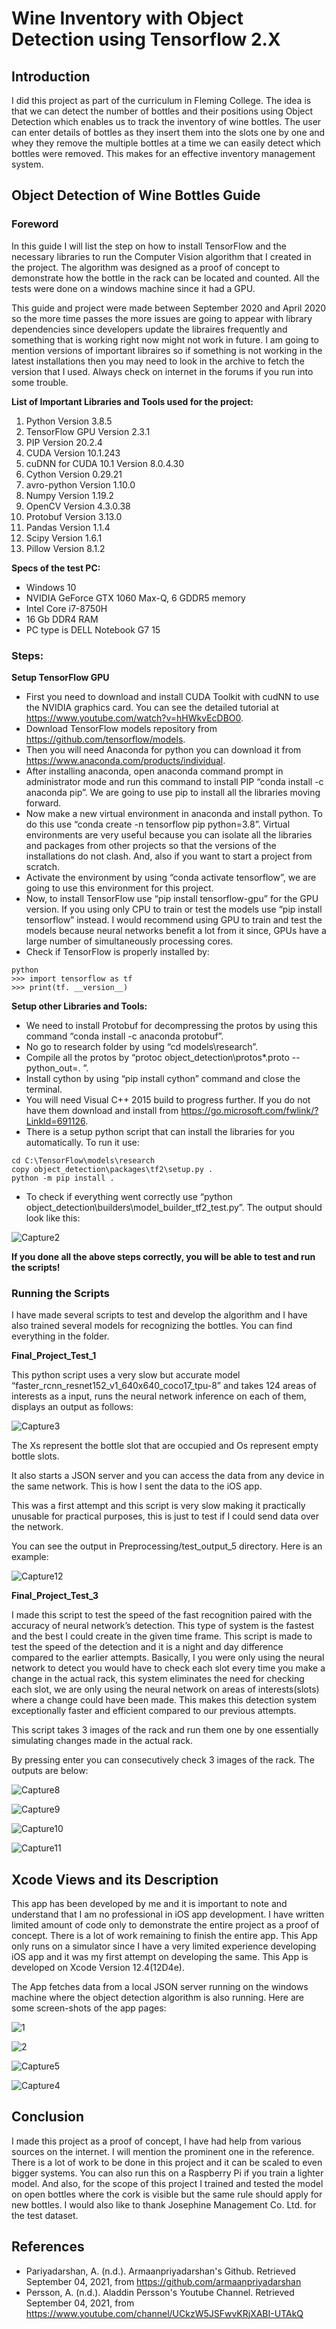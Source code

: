 # Wine Inventory with Object Detection using Tensorflow 2.X

## Introduction

I did this project as part of the curriculum in Fleming College. The idea is that we can detect the number of bottles and their positions using Object Detection which enables us to track the inventory of wine bottles. The user can enter details of bottles as they insert them into the slots one by one and whey they remove the multiple bottles at a time we can easily detect which bottles were removed. This makes for an effective inventory management system.

## Object Detection of Wine Bottles Guide

### Foreword

In this guide I will list the step on how to install TensorFlow and the necessary libraries to run the Computer Vision algorithm that I created in the project. The algorithm was designed as a proof of concept to demonstrate how the bottle in the rack can be located and counted. All the tests were done on a windows machine since it had a GPU.

This guide and project were made between September 2020 and April 2020 so the more time passes the more issues are going to appear with library dependencies since developers update the libraires frequently and something that is working right now might not work in future. I am going to mention versions of important libraires so if something is not working in the latest installations then you may need to look in the archive to fetch the version that I used. Always check on internet in the forums if you run into some trouble.

**List of Important Libraries and Tools used for the project:**

1.	Python Version 3.8.5
2.	TensorFlow GPU Version 2.3.1
3.	PIP Version 20.2.4
4.	CUDA Version 10.1.243
5.	cuDNN for CUDA 10.1 Version 8.0.4.30
6.	Cython Version 0.29.21
7.	avro-python Version 1.10.0
8.	Numpy Version 1.19.2
9.	OpenCV Version 4.3.0.38
10.	Protobuf Version 3.13.0
11.	Pandas Version 1.1.4
12.	Scipy Version 1.6.1
13.	Pillow Version 8.1.2

**Specs of the test PC:**

* Windows 10
* NVIDIA GeForce GTX 1060 Max-Q, 6 GDDR5 memory
* Intel Core i7-8750H
* 16 Gb DDR4 RAM
* PC type is DELL Notebook G7 15

### Steps:

**Setup TensorFlow GPU**

* First you need to download and install CUDA Toolkit with cudNN to use the NVIDIA graphics card. You can see the detailed tutorial at https://www.youtube.com/watch?v=hHWkvEcDBO0.
* Download TensorFlow models repository from https://github.com/tensorflow/models.
* Then you will need Anaconda for python you can download it from https://www.anaconda.com/products/individual.
* After installing anaconda, open anaconda command prompt in administrator mode and run this command to install PIP “conda install -c anaconda pip”. We are going to use pip to install all the libraries moving forward.
* Now make a new virtual environment in anaconda and install python. To do this use “conda create -n tensorflow pip python=3.8”. Virtual environments are very useful because you can isolate all the libraries and packages from other projects so that the versions of the installations do not clash. And, also if you want to start a project from scratch.
* Activate the environment by using “conda activate tensorflow”, we are going to use this environment for this project.
* Now, to install TensorFlow use “pip install tensorflow-gpu” for the GPU version. If you using only CPU to train or test the models use “pip install tensorflow” instead. I would recommend using GPU to train and test the models because neural networks benefit a lot from it since, GPUs have a large number of simultaneously processing cores. 
* Check if TensorFlow is properly installed by:
```Shell
python
>>> import tensorflow as tf
>>> print(tf. __version__)
```

**Setup other Libraries and Tools:**

* We need to install Protobuf for decompressing the protos by using this command “conda install -c anaconda protobuf”.
* No go to research folder by using “cd models\research”.
* Compile all the protos by “protoc object_detection\protos\*.proto --python_out=. ”.
* Install cython by using “pip install cython” command and close the terminal.
* You will need Visual C++ 2015 build to progress further. If you do not have them download and install from https://go.microsoft.com/fwlink/?LinkId=691126.
* There is a setup python script that can install the libraries for you automatically. To run it use:
```Shell
cd C:\TensorFlow\models\research
copy object_detection\packages\tf2\setup.py .
python -m pip install .
```
* To check if everything went correctly use “python object_detection\builders\model_builder_tf2_test.py”. The output should look like this:

![Capture2](https://user-images.githubusercontent.com/89932233/132107035-f17d7709-9817-4c52-a726-e6ea423b434f.PNG)

**If you done all the above steps correctly, you will be able to test and run the scripts!**

### Running the Scripts

I have made several scripts to test and develop the algorithm and I have also trained several models for recognizing the bottles. You can find everything in the folder.

**Final_Project_Test_1**

This python script uses a very slow but accurate model “faster_rcnn_resnet152_v1_640x640_coco17_tpu-8” and takes 124 areas of interests as a input, runs the neural network inference on each of them, displays an output as follows:

![Capture3](https://user-images.githubusercontent.com/89932233/132107218-0da44706-7639-4185-aa09-4af58a9b99fa.PNG)

The Xs represent the bottle slot that are occupied and Os represent empty bottle slots.

It also starts a JSON server and you can access the data from any device in the same network. This is how I sent the data to the iOS app.

This was a first attempt and this script is very slow making it practically unusable for practical purposes, this is just to test if I could send data over the network.

You can see the output in Preprocessing/test_output_5 directory. Here is an example:

![Capture12](https://user-images.githubusercontent.com/89932233/132107904-1f392e49-9667-4f43-bc62-6e7b8fa3b2d7.PNG)

**Final_Project_Test_3**

I made this script to test the speed of the fast recognition paired with the accuracy of neural network’s detection. This type of system is the fastest and the best I could create in the given time frame. This script is made to test the speed of the detection and it is a night and day difference compared to the earlier attempts. Basically, I you were only using the neural network to detect you would have to check each slot every time you make a change in the actual rack, this system eliminates the need for checking each slot, we are only using the neural network on areas of interests(slots) where a change could have been made. This makes this detection system exceptionally faster and efficient compared to our previous attempts.

This script takes 3 images of the rack and run them one by one essentially simulating changes made in the actual rack.

By pressing enter you can consecutively check 3 images of the rack. The outputs are below:

![Capture8](https://user-images.githubusercontent.com/89932233/132107365-81ccdd63-97a4-4601-8372-bbce1e808280.PNG)

![Capture9](https://user-images.githubusercontent.com/89932233/132107368-9f5b670e-29b6-4341-87bc-2a8f0f62111e.PNG)

![Capture10](https://user-images.githubusercontent.com/89932233/132107369-337bf072-976d-48e4-9042-4a5febee0c15.PNG)

![Capture11](https://user-images.githubusercontent.com/89932233/132107370-03408e3f-aca6-41bb-b66d-8e2361ffcc60.PNG)


## Xcode Views and its Description

This app has been developed by me and it is important to note and understand that I am no professional in iOS app development. I have written limited amount of code only to demonstrate the entire project as a proof of concept. There is a lot of work remaining to finish the entire app. This App only runs on a simulator since I have a very limited experience developing iOS app and it was my first attempt on developing the same. This App is developed on Xcode Version 12.4(12D4e).

The App fetches data from a local JSON server running on the windows machine where the object detection algorithm is also running. Here are some screen-shots of the app pages:

![1](https://user-images.githubusercontent.com/89932233/132107936-0b138694-79d9-4f43-abdf-ccc86b194085.png)

![2](https://user-images.githubusercontent.com/89932233/132107939-71ca1150-4d2f-416c-9774-7e00d942a295.png)

![Capture5](https://user-images.githubusercontent.com/89932233/132108018-ee6528b0-0e98-4940-b13b-37d8bd63e23a.PNG)

![Capture4](https://user-images.githubusercontent.com/89932233/132108020-0d4ab5bf-6d57-4b31-8a2b-ee921c55b961.PNG)


## Conclusion

I made this project as a proof of concept, I have had help from various sources on the internet. I will mention the prominent one in the reference. There is a lot of work to be done in this project and it can be scaled to even bigger systems. You can also run this on a Raspberry Pi if you train a lighter model. And also, for the scope of this project I trained and tested the model on open bottles where the cork is visible but the same rule should apply for new bottles. I would also like to thank Josephine Management Co. Ltd. for the test dataset.

## References

* Pariyadarshan, A. (n.d.). Armaanpriyadarshan's Github. Retrieved September 04, 2021, 
        from https://github.com/armaanpriyadarshan
* Persson, A. (n.d.). Aladdin Persson's Youtube Channel. Retrieved September 04, 2021, 
        from https://www.youtube.com/channel/UCkzW5JSFwvKRjXABI-UTAkQ
